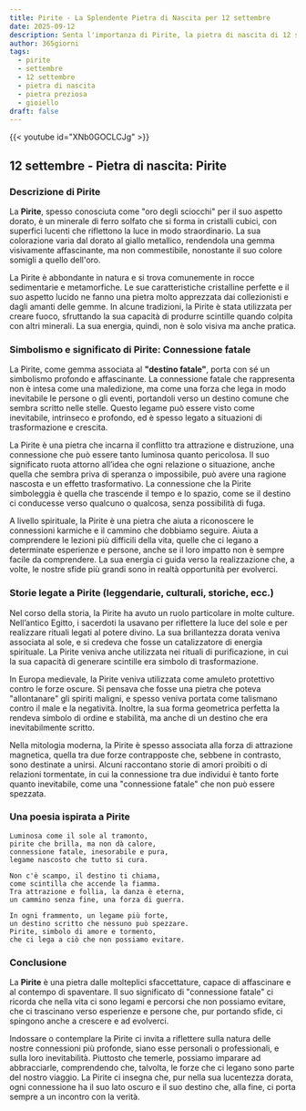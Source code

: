 ```yaml
---
title: Pirite - La Splendente Pietra di Nascita per 12 settembre
date: 2025-09-12
description: Senta l'importanza di Pirite, la pietra di nascita di 12 settembre che simboleggia Connessione fatale. Lasci che la sua bellezza e il suo significato illuminino la sua giornata.
author: 365giorni
tags:
  - pirite
  - settembre
  - 12 settembre
  - pietra di nascita
  - pietra preziosa
  - gioiello
draft: false
---
```


{{< youtube id="XNb0GOCLCJg" >}}

## 12 settembre - Pietra di nascita: Pirite

### Descrizione di Pirite

La **Pirite**, spesso conosciuta come "oro degli sciocchi" per il suo aspetto dorato, è un minerale di ferro solfato che si forma in cristalli cubici, con superfici lucenti che riflettono la luce in modo straordinario. La sua colorazione varia dal dorato al giallo metallico, rendendola una gemma visivamente affascinante, ma non commestibile, nonostante il suo colore somigli a quello dell'oro.

La Pirite è abbondante in natura e si trova comunemente in rocce sedimentarie e metamorfiche. Le sue caratteristiche cristalline perfette e il suo aspetto lucido ne fanno una pietra molto apprezzata dai collezionisti e dagli amanti delle gemme. In alcune tradizioni, la Pirite è stata utilizzata per creare fuoco, sfruttando la sua capacità di produrre scintille quando colpita con altri minerali. La sua energia, quindi, non è solo visiva ma anche pratica.

### Simbolismo e significato di Pirite: Connessione fatale

La Pirite, come gemma associata al **"destino fatale"**, porta con sé un simbolismo profondo e affascinante. La connessione fatale che rappresenta non è intesa come una maledizione, ma come una forza che lega in modo inevitabile le persone o gli eventi, portandoli verso un destino comune che sembra scritto nelle stelle. Questo legame può essere visto come inevitabile, intrinseco e profondo, ed è spesso legato a situazioni di trasformazione e crescita.

La Pirite è una pietra che incarna il conflitto tra attrazione e distruzione, una connessione che può essere tanto luminosa quanto pericolosa. Il suo significato ruota attorno all’idea che ogni relazione o situazione, anche quella che sembra priva di speranza o impossibile, può avere una ragione nascosta e un effetto trasformativo. La connessione che la Pirite simboleggia è quella che trascende il tempo e lo spazio, come se il destino ci conducesse verso qualcuno o qualcosa, senza possibilità di fuga.

A livello spirituale, la Pirite è una pietra che aiuta a riconoscere le connessioni karmiche e il cammino che dobbiamo seguire. Aiuta a comprendere le lezioni più difficili della vita, quelle che ci legano a determinate esperienze e persone, anche se il loro impatto non è sempre facile da comprendere. La sua energia ci guida verso la realizzazione che, a volte, le nostre sfide più grandi sono in realtà opportunità per evolverci.

### Storie legate a Pirite (leggendarie, culturali, storiche, ecc.)

Nel corso della storia, la Pirite ha avuto un ruolo particolare in molte culture. Nell’antico Egitto, i sacerdoti la usavano per riflettere la luce del sole e per realizzare rituali legati al potere divino. La sua brillantezza dorata veniva associata al sole, e si credeva che fosse un catalizzatore di energia spirituale. La Pirite veniva anche utilizzata nei rituali di purificazione, in cui la sua capacità di generare scintille era simbolo di trasformazione.

In Europa medievale, la Pirite veniva utilizzata come amuleto protettivo contro le forze oscure. Si pensava che fosse una pietra che poteva "allontanare" gli spiriti maligni, e spesso veniva portata come talismano contro il male e la negatività. Inoltre, la sua forma geometrica perfetta la rendeva simbolo di ordine e stabilità, ma anche di un destino che era inevitabilmente scritto.

Nella mitologia moderna, la Pirite è spesso associata alla forza di attrazione magnetica, quella tra due forze contrapposte che, sebbene in contrasto, sono destinate a unirsi. Alcuni raccontano storie di amori proibiti o di relazioni tormentate, in cui la connessione tra due individui è tanto forte quanto inevitabile, come una "connessione fatale" che non può essere spezzata.

### Una poesia ispirata a Pirite

```
Luminosa come il sole al tramonto,  
pirite che brilla, ma non dà calore,  
connessione fatale, inesorabile e pura,  
legame nascosto che tutto si cura.

Non c'è scampo, il destino ti chiama,  
come scintilla che accende la fiamma.  
Tra attrazione e follia, la danza è eterna,  
un cammino senza fine, una forza di guerra.

In ogni frammento, un legame più forte,  
un destino scritto che nessuno può spezzare.  
Pirite, simbolo di amore e tormento,  
che ci lega a ciò che non possiamo evitare.
```

### Conclusione

La **Pirite** è una pietra dalle molteplici sfaccettature, capace di affascinare e al contempo di spaventare. Il suo significato di "connessione fatale" ci ricorda che nella vita ci sono legami e percorsi che non possiamo evitare, che ci trascinano verso esperienze e persone che, pur portando sfide, ci spingono anche a crescere e ad evolverci.

Indossare o contemplare la Pirite ci invita a riflettere sulla natura delle nostre connessioni più profonde, siano esse personali o professionali, e sulla loro inevitabilità. Piuttosto che temerle, possiamo imparare ad abbracciarle, comprendendo che, talvolta, le forze che ci legano sono parte del nostro viaggio. La Pirite ci insegna che, pur nella sua lucentezza dorata, ogni connessione ha il suo lato oscuro e il suo destino che, alla fine, ci porta sempre a un incontro con la verità.